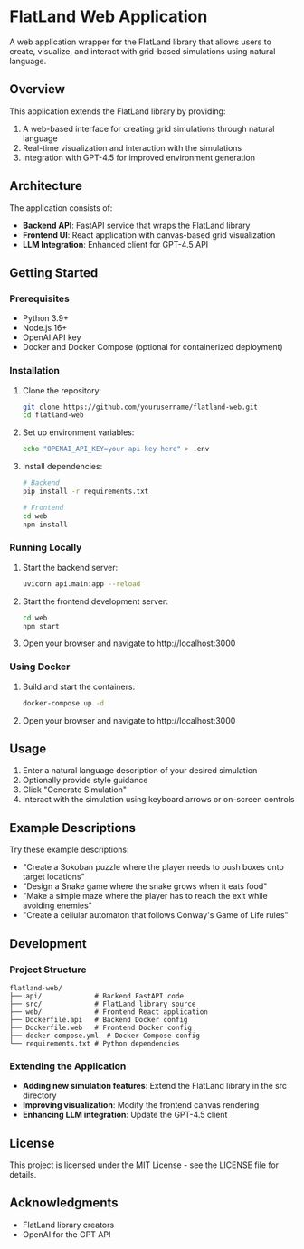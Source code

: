 # FlatLand Web Application

A web application wrapper for the FlatLand library that allows users to create, visualize, and interact with grid-based simulations using natural language.

## Overview

This application extends the FlatLand library by providing:

1. A web-based interface for creating grid simulations through natural language
2. Real-time visualization and interaction with the simulations
3. Integration with GPT-4.5 for improved environment generation

## Architecture

The application consists of:

- **Backend API**: FastAPI service that wraps the FlatLand library
- **Frontend UI**: React application with canvas-based grid visualization
- **LLM Integration**: Enhanced client for GPT-4.5 API

## Getting Started

### Prerequisites

- Python 3.9+
- Node.js 16+
- OpenAI API key
- Docker and Docker Compose (optional for containerized deployment)

### Installation

1. Clone the repository:
   ```bash
   git clone https://github.com/yourusername/flatland-web.git
   cd flatland-web
   ```

2. Set up environment variables:
   ```bash
   echo "OPENAI_API_KEY=your-api-key-here" > .env
   ```

3. Install dependencies:
   ```bash
   # Backend
   pip install -r requirements.txt
   
   # Frontend
   cd web
   npm install
   ```

### Running Locally

1. Start the backend server:
   ```bash
   uvicorn api.main:app --reload
   ```

2. Start the frontend development server:
   ```bash
   cd web
   npm start
   ```

3. Open your browser and navigate to http://localhost:3000

### Using Docker

1. Build and start the containers:
   ```bash
   docker-compose up -d
   ```

2. Open your browser and navigate to http://localhost:3000

## Usage

1. Enter a natural language description of your desired simulation
2. Optionally provide style guidance
3. Click "Generate Simulation"
4. Interact with the simulation using keyboard arrows or on-screen controls

## Example Descriptions

Try these example descriptions:

- "Create a Sokoban puzzle where the player needs to push boxes onto target locations"
- "Design a Snake game where the snake grows when it eats food"
- "Make a simple maze where the player has to reach the exit while avoiding enemies"
- "Create a cellular automaton that follows Conway's Game of Life rules"

## Development

### Project Structure

```
flatland-web/
├── api/             # Backend FastAPI code
├── src/             # FlatLand library source
├── web/             # Frontend React application
├── Dockerfile.api   # Backend Docker config
├── Dockerfile.web   # Frontend Docker config
├── docker-compose.yml  # Docker Compose config
└── requirements.txt # Python dependencies
```

### Extending the Application

- **Adding new simulation features**: Extend the FlatLand library in the src directory
- **Improving visualization**: Modify the frontend canvas rendering
- **Enhancing LLM integration**: Update the GPT-4.5 client

## License

This project is licensed under the MIT License - see the LICENSE file for details.

## Acknowledgments

- FlatLand library creators
- OpenAI for the GPT API